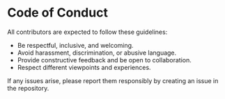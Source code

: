# Code of Conduct

All contributors are expected to follow these guidelines:

- Be respectful, inclusive, and welcoming.
- Avoid harassment, discrimination, or abusive language.
- Provide constructive feedback and be open to collaboration.
- Respect different viewpoints and experiences.

If any issues arise, please report them responsibly by creating an issue in the repository.
